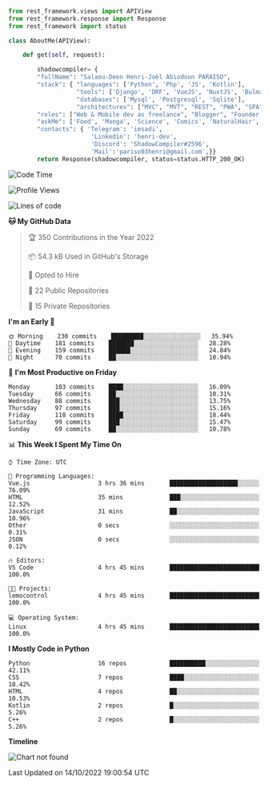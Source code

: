###
```python
from rest_framework.views import APIView
from rest_framework.response import Response
from rest_framework import status

class AboutMe(APIView):

    def get(self, request):

        shadowcompiler= {
        "fullName": "Salaou-Deen Henri-Joël Abiodoun PARAISO",
        "stack": { "languages": ['Python', 'Php', 'JS', 'Kotlin'],
                   "tools": ['Django', 'DRF', 'VueJS', 'NuxtJS', 'Bulma', 'Beufy'],
                   "databases": ['Mysql', 'Postgresql', 'Sqlite'],
                   "architectures": ["MVC", "MVT", "REST", "PWA", "SPA"]},        
        "roles": ["Web & Mobile dev as freelance", "Blogger", "Founder at @henrid3v", "Mentor"],
        "askMe": ['Food', 'Manga', 'Science', 'Comics', 'NaturalHair', 'Photography', 'Tech', 'Programming'],
        "contacts": { 'Telegram': 'imsadi',
                       'Linkedin': 'henri-dev',
                       'Discord': 'ShadowCompiler#2596',
                       'Mail':'pariso03henri@gmail.com',}}
        return Response(shadowcompiler, status=status.HTTP_200_OK)

```                    

<!--START_SECTION:waka-->
![Code Time](http://img.shields.io/badge/Code%20Time-370%20hrs%2014%20mins-blue)

![Profile Views](http://img.shields.io/badge/Profile%20Views-0-blue)

![Lines of code](https://img.shields.io/badge/From%20Hello%20World%20I%27ve%20Written-66%20Thousand%20lines%20of%20code-blue)

**🐱 My GitHub Data** 

> 🏆 350 Contributions in the Year 2022
 > 
> 📦 54.3 kB Used in GitHub's Storage 
 > 
> 💼 Opted to Hire
 > 
> 📜 22 Public Repositories 
 > 
> 🔑 15 Private Repositories  
 > 
**I'm an Early 🐤** 

```text
🌞 Morning    230 commits    █████████░░░░░░░░░░░░░░░░   35.94% 
🌆 Daytime    181 commits    ███████░░░░░░░░░░░░░░░░░░   28.28% 
🌃 Evening    159 commits    ██████░░░░░░░░░░░░░░░░░░░   24.84% 
🌙 Night      70 commits     ██░░░░░░░░░░░░░░░░░░░░░░░   10.94%

```
📅 **I'm Most Productive on Friday** 

```text
Monday       103 commits    ████░░░░░░░░░░░░░░░░░░░░░   16.09% 
Tuesday      66 commits     ██░░░░░░░░░░░░░░░░░░░░░░░   10.31% 
Wednesday    88 commits     ███░░░░░░░░░░░░░░░░░░░░░░   13.75% 
Thursday     97 commits     ███░░░░░░░░░░░░░░░░░░░░░░   15.16% 
Friday       118 commits    ████░░░░░░░░░░░░░░░░░░░░░   18.44% 
Saturday     99 commits     ███░░░░░░░░░░░░░░░░░░░░░░   15.47% 
Sunday       69 commits     ██░░░░░░░░░░░░░░░░░░░░░░░   10.78%

```


📊 **This Week I Spent My Time On** 

```text
⌚︎ Time Zone: UTC

💬 Programming Languages: 
Vue.js                   3 hrs 36 mins       ███████████████████░░░░░░   76.09% 
HTML                     35 mins             ███░░░░░░░░░░░░░░░░░░░░░░   12.52% 
JavaScript               31 mins             ██░░░░░░░░░░░░░░░░░░░░░░░   10.96% 
Other                    0 secs              ░░░░░░░░░░░░░░░░░░░░░░░░░   0.31% 
JSON                     0 secs              ░░░░░░░░░░░░░░░░░░░░░░░░░   0.12%

🔥 Editors: 
VS Code                  4 hrs 45 mins       █████████████████████████   100.0%

🐱‍💻 Projects: 
lemocontrol              4 hrs 45 mins       █████████████████████████   100.0%

💻 Operating System: 
Linux                    4 hrs 45 mins       █████████████████████████   100.0%

```

**I Mostly Code in Python** 

```text
Python                   16 repos            ██████████░░░░░░░░░░░░░░░   42.11% 
CSS                      7 repos             ████░░░░░░░░░░░░░░░░░░░░░   18.42% 
HTML                     4 repos             ██░░░░░░░░░░░░░░░░░░░░░░░   10.53% 
Kotlin                   2 repos             █░░░░░░░░░░░░░░░░░░░░░░░░   5.26% 
C++                      2 repos             █░░░░░░░░░░░░░░░░░░░░░░░░   5.26%

```


**Timeline**

![Chart not found](https://raw.githubusercontent.com/shadowcompiler/shadowcompiler/main/charts/bar_graph.png) 


 Last Updated on 14/10/2022 19:00:54 UTC
<!--END_SECTION:waka-->
